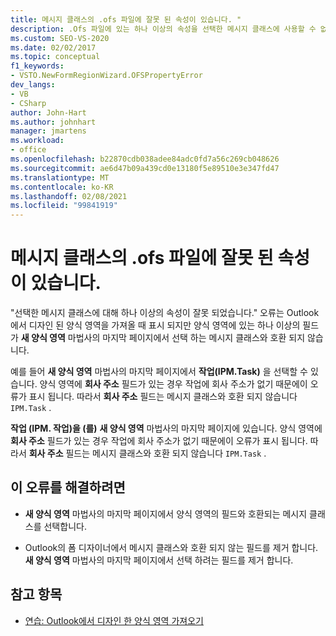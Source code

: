 ```yaml
---
title: 메시지 클래스의 .ofs 파일에 잘못 된 속성이 있습니다. "
description: .Ofs 파일에 있는 하나 이상의 속성을 선택한 메시지 클래스에 사용할 수 없는 경우 발생 하는 오류를 수정 하는 방법에 대해 알아봅니다.
ms.custom: SEO-VS-2020
ms.date: 02/02/2017
ms.topic: conceptual
f1_keywords:
- VSTO.NewFormRegionWizard.OFSPropertyError
dev_langs:
- VB
- CSharp
author: John-Hart
ms.author: johnhart
manager: jmartens
ms.workload:
- office
ms.openlocfilehash: b22870cdb038adee84adc0fd7a56c269cb048626
ms.sourcegitcommit: ae6d47b09a439cd0e13180f5e89510e3e347fd47
ms.translationtype: MT
ms.contentlocale: ko-KR
ms.lasthandoff: 02/08/2021
ms.locfileid: "99841919"
---
```

# <a name="invalid-properties-in-the-ofs-file-for-the-message-class"></a>메시지 클래스의 .ofs 파일에 잘못 된 속성이 있습니다.

  "선택한 메시지 클래스에 대해 하나 이상의 속성이 잘못 되었습니다." 오류는 Outlook에서 디자인 된 양식 영역을 가져올 때 표시 되지만 양식 영역에 있는 하나 이상의 필드가 **새 양식 영역** 마법사의 마지막 페이지에서 선택 하는 메시지 클래스와 호환 되지 않습니다.

예를 들어 **새 양식 영역** 마법사의 마지막 페이지에서 **작업(IPM.Task)** 을 선택할 수 있습니다. 양식 영역에 **회사 주소** 필드가 있는 경우 작업에 회사 주소가 없기 때문에이 오류가 표시 됩니다. 따라서 **회사 주소** 필드는 메시지 클래스와 호환 되지 않습니다 `IPM.Task` .

 **작업 (IPM. 작업)을 (를)** **새 양식 영역** 마법사의 마지막 페이지에 있습니다. 양식 영역에 **회사 주소** 필드가 있는 경우 작업에 회사 주소가 없기 때문에이 오류가 표시 됩니다. 따라서 **회사 주소** 필드는 메시지 클래스와 호환 되지 않습니다 `IPM.Task` .

## <a name="to-correct-this-error"></a>이 오류를 해결하려면

- **새 양식 영역** 마법사의 마지막 페이지에서 양식 영역의 필드와 호환되는 메시지 클래스를 선택합니다.

- Outlook의 폼 디자이너에서 메시지 클래스와 호환 되지 않는 필드를 제거 합니다. **새 양식 영역** 마법사의 마지막 페이지에서 선택 하려는 필드를 제거 합니다.

## <a name="see-also"></a>참고 항목
- [연습: Outlook에서 디자인 한 양식 영역 가져오기](../vsto/walkthrough-importing-a-form-region-that-is-designed-in-outlook.md)
